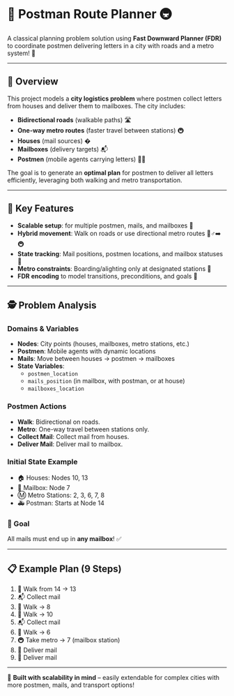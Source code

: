 # 🚀 Postman Route Planner 🚇  
A classical planning problem solution using **Fast Downward Planner (FDR)** to coordinate postmen delivering letters in a city with roads and a metro system! 🌆  

---

## 📖 Overview  
This project models a **city logistics problem** where postmen collect letters from houses and deliver them to mailboxes. The city includes:
- **Bidirectional roads** (walkable paths) 🛣️
- **One-way metro routes** (faster travel between stations) 🚇
- **Houses** (mail sources) �
- **Mailboxes** (delivery targets) 📬
- **Postmen** (mobile agents carrying letters) 👨💼

The goal is to generate an **optimal plan** for postmen to deliver all letters efficiently, leveraging both walking and metro transportation.

---

## 🔑 Key Features
- **Scalable setup**: for multiple postmen, mails, and mailboxes 🧩
- **Hybrid movement**: Walk on roads or use directional metro routes 🚶♂️➡️🚇
- **State tracking**: Mail positions, postmen locations, and mailbox statuses 📍
- **Metro constraints**: Boarding/alighting only at designated stations 🚉
- **FDR encoding** to model transitions, preconditions, and goals 🧠

---

## 🕵️ Problem Analysis
### Domains & Variables
- **Nodes**: City points (houses, mailboxes, metro stations, etc.)
- **Postmen**: Mobile agents with dynamic locations
- **Mails**: Move between houses → postmen → mailboxes
- **State Variables**: 
  - `postmen_location`
  - `mails_position` (in mailbox, with postman, or at house)
  - `mailboxes_location`

### Postmen Actions
- **Walk**: Bidirectional on roads.
- **Metro**: One-way travel between stations only.
- **Collect Mail**: Collect mail from houses.
- **Deliver Mail**: Deliver mail to mailbox.

### Initial State Example  
- 🏠 Houses: Nodes 10, 13  
- 📮 Mailbox: Node 7  
- Ⓜ️ Metro Stations: 2, 3, 6, 7, 8  
- 🚑 Postman: Starts at Node 14  

### 🎯 Goal  
All mails must end up in **any mailbox**! ✅  

---


## 📋 Example Plan (9 Steps)  
1. 🚶 Walk from 14 → 13  
2. 📬 Collect mail  
3. 🚶 Walk → 8  
4. 🚶 Walk → 10  
5. 📬 Collect mail  
6. 🚶 Walk → 6  
7. 🚇 Take metro → 7 (mailbox station)  
8. 📮 Deliver mail  
9. 📮 Deliver mail

---

🌟 **Built with scalability in mind** – easily extendable for complex cities with more postmen, mails, and transport options!